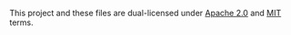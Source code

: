 This project and these files are dual-licensed under [Apache 2.0](LICENSE-APACHE) and [MIT](LICENSE-MIT) terms.
